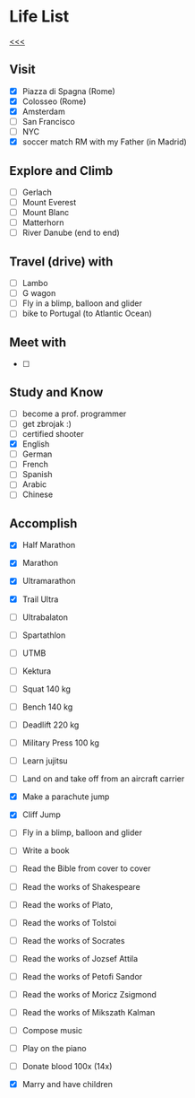 
Life List
======

[<<<](https://github.com/ttltrk/0con/blob/master/README.MD)

Visit
------

- [x] Piazza di Spagna (Rome)
- [x] Colosseo (Rome)
- [x] Amsterdam
- [ ] San Francisco
- [ ] NYC
- [x] soccer match RM with my Father (in Madrid)

Explore and Climb
------

- [ ] Gerlach
- [ ] Mount Everest
- [ ] Mount Blanc
- [ ] Matterhorn
- [ ] River Danube (end to end)

Travel (drive) with
------

- [ ] Lambo
- [ ] G wagon
- [ ] Fly in a blimp, balloon and glider
- [ ] bike to Portugal (to Atlantic Ocean)

Meet with
------

- [ ] 

Study and Know
------

- [ ] become a prof. programmer
- [ ] get zbrojak :)
- [ ] certified shooter 
- [x] English 
- [ ] German
- [ ] French
- [ ] Spanish
- [ ] Arabic
- [ ] Chinese

Accomplish
------

- [x] Half Marathon
- [x] Marathon
- [x] Ultramarathon
- [x] Trail Ultra
- [ ] Ultrabalaton
- [ ] Spartathlon
- [ ] UTMB
- [ ] Kektura
- [ ] Squat 140 kg
- [ ] Bench 140 kg
- [ ] Deadlift 220 kg
- [ ] Military Press 100 kg
- [ ] Learn jujitsu
- [ ] Land on and take off from an aircraft carrier
- [x] Make a parachute jump
- [x] Cliff Jump
- [ ] Fly in a blimp, balloon and glider
- [ ] Write a book
- [ ] Read the Bible from cover to cover
- [ ] Read the works of Shakespeare
- [ ] Read the works of Plato, 
- [ ] Read the works of Tolstoi
- [ ] Read the works of Socrates
- [ ] Read the works of Jozsef Attila
- [ ] Read the works of Petofi Sandor
- [ ] Read the works of Moricz Zsigmond
- [ ] Read the works of Mikszath Kalman
- [ ] Compose music
- [ ] Play on the piano
- [ ] Donate blood 100x (14x)
- [x] Marry and have children 










